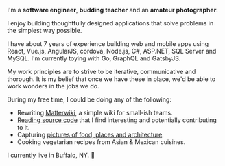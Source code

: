 I'm a **software engineer**, **budding teacher** and an **amateur photographer**.

I enjoy building thoughtfully designed applications that solve problems in the simplest way possible.

I have about 7 years of experience building web and mobile apps using React, Vue.js, AngularJS, cordova, Node.js, C#, ASP.NET, SQL Server and MySQL. I'm currently toying with Go, GraphQL and GatsbyJS.

My work principles are to strive to be iterative, communicative and thorough. It is my belief that once we have these in place, we'd be able to work wonders in the jobs we do.

During my free time, I could be doing any of the following:

- Rewriting [Matterwiki](https://github.com/Matterwiki/Matterwiki/tree/refactor), a simple wiki for small-ish teams.
- [Reading source code](https://github.com/krishnagopinath?tab=stars) that I find interesting and potentially contributing to it.
- Capturing [pictures of food, places and architecture](https://www.instagram.com/krishwader).
- Cooking vegetarian recipes from Asian & Mexican cuisines.

I currently live in Buffalo, NY. 📍
